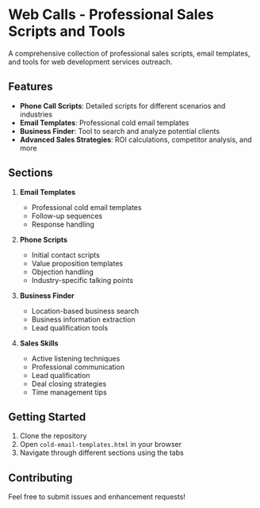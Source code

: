 # Web Calls - Professional Sales Scripts and Tools

A comprehensive collection of professional sales scripts, email templates, and tools for web development services outreach.

## Features

- **Phone Call Scripts**: Detailed scripts for different scenarios and industries
- **Email Templates**: Professional cold email templates
- **Business Finder**: Tool to search and analyze potential clients
- **Advanced Sales Strategies**: ROI calculations, competitor analysis, and more

## Sections

1. **Email Templates**
   - Professional cold email templates
   - Follow-up sequences
   - Response handling

2. **Phone Scripts**
   - Initial contact scripts
   - Value proposition templates
   - Objection handling
   - Industry-specific talking points

3. **Business Finder**
   - Location-based business search
   - Business information extraction
   - Lead qualification tools

4. **Sales Skills**
   - Active listening techniques
   - Professional communication
   - Lead qualification
   - Deal closing strategies
   - Time management tips

## Getting Started

1. Clone the repository
2. Open `cold-email-templates.html` in your browser
3. Navigate through different sections using the tabs

## Contributing

Feel free to submit issues and enhancement requests!
